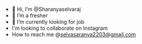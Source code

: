 - 👋 Hi, I’m @Sharanyaselvaraj
- 👀 I’m a fresher
- 🌱 I’m currently looking for job
- I'm looking to collaborate on Instagram
-  How to reach me @selvasaranya2203@gmail.com
  
  

<!---
Sharanyaselva/Sharanyaselva is a ✨ special ✨ repository because its `README.md` (this file) appears on your GitHub profile.
You can click the Preview link to take a look at your changes.
--->
